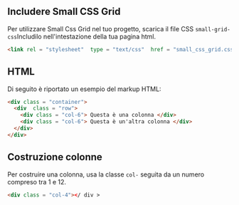##  Includere Small CSS Grid
Per utilizzare Small Css Grid nel tuo progetto, scarica il file CSS `small-grid-css`Includilo nell'intestazione della tua pagina html.

```html
<link rel = "stylesheet"  type = "text/css"  href = "small_css_grid.css">
```
##  HTML
Di seguito è riportato un esempio del markup HTML:

```html
<div class = "container">
  <div  class = "row">
    <div class = "col-6"> Questa è una colonna </div>
    <div class = "col-6"> Questa è un'altra colonna </div>
  </div>
</div>
```
##  Costruzione colonne
Per costruire una colonna, usa la classe `col-` seguita da un numero compreso tra 1 e 12.
```html
<div class = "col-4"></ div >
```

